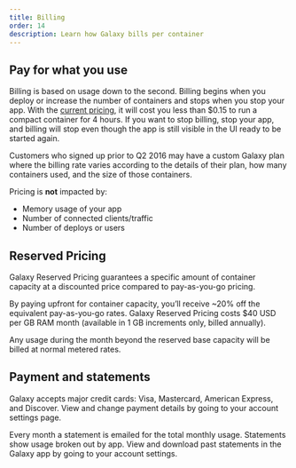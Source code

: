 ```yaml
---
title: Billing
order: 14
description: Learn how Galaxy bills per container
---
```


<h2 id="billing-usage">Pay for what you use</h2>

Billing is based on usage down to the second. Billing begins when you deploy or increase the number of containers and stops when you stop your app. With the [current pricing](https://www.meteor.com/why-meteor/pricing), it will cost you less than $0.15 to run a compact container for 4 hours. If you want to stop billing, stop your app, and billing will stop even though the app is still visible in the UI ready to be started again.

Customers who signed up prior to Q2 2016 may have a custom Galaxy plan where the billing rate varies according to the details of their plan, how many containers used, and the size of those containers.

Pricing is **not** impacted by:

- Memory usage of your app
- Number of connected clients/traffic
- Number of deploys or users

<h2 id="reserved-pricing">Reserved Pricing</h2>

Galaxy Reserved Pricing guarantees a specific amount of container capacity at a discounted price compared to pay-as-you-go pricing. 

By paying upfront for container capacity, you’ll receive ~20% off the equivalent pay-as-you-go rates. Galaxy Reserved Pricing costs $40 USD per GB RAM month (available in 1 GB increments only, billed annually). 

Any usage during the month beyond the reserved base capacity will be billed at normal metered rates. 

<h2 id="billing-update">Payment and statements</h2>

Galaxy accepts major credit cards: Visa, Mastercard, American Express, and Discover. View and change payment details by going to your account settings page.

Every month a statement is emailed for the total monthly usage. Statements show usage broken out by app. View and download past statements in the Galaxy app by going to your account settings.
